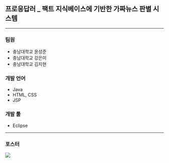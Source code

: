 ## 프로응답러 _ 팩트 지식베이스에 기반한 가짜뉴스 판별 시스템
--------------------------------------------------------
### 팀원
* 충남대학교 윤성준
* 충남대학교 강은미
* 충남대학교 김지현
### 개발 언어
* Java
* HTML, CSS
* JSP
### 개발 툴
* Eclipse
--------------------------------------------------------
### 포스터
<img src="https://user-images.githubusercontent.com/18115456/48249533-c04a4c00-e43e-11e8-8d79-17adea15b1f6.jpg"/>
